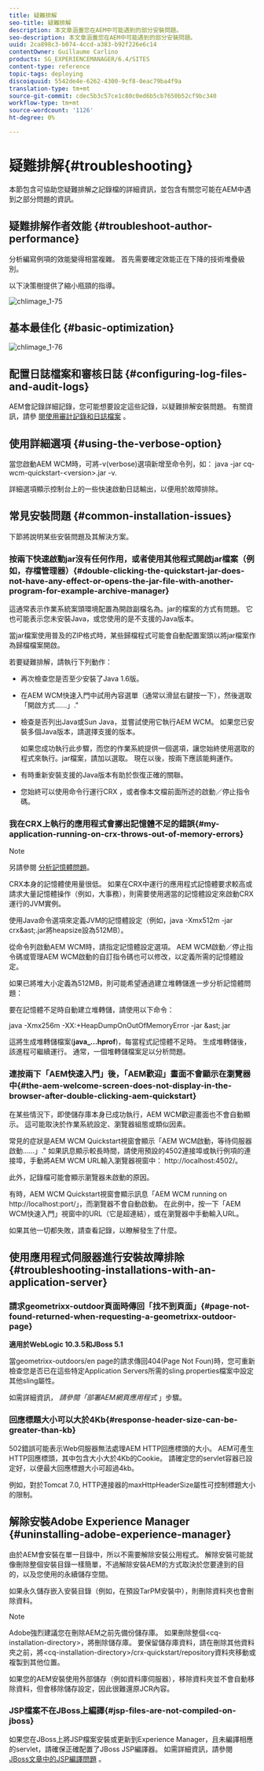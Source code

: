 ```yaml
---
title: 疑難排解
seo-title: 疑難排解
description: 本文章涵蓋您在AEM中可能遇到的部分安裝問題。
seo-description: 本文章涵蓋您在AEM中可能遇到的部分安裝問題。
uuid: 2ca898c3-b074-4ccd-a383-b92f226e6c14
contentOwner: Guillaume Carlino
products: SG_EXPERIENCEMANAGER/6.4/SITES
content-type: reference
topic-tags: deploying
discoiquuid: 5542de4e-6262-4300-9cf8-0eac79ba4f9a
translation-type: tm+mt
source-git-commit: cdec5b3c57ce1c80c0ed6b5cb7650b52cf9bc340
workflow-type: tm+mt
source-wordcount: '1126'
ht-degree: 0%

---
```



# 疑難排解{#troubleshooting}

本節包含可協助您疑難排解之記錄檔的詳細資訊，並包含有關您可能在AEM中遇到之部分問題的資訊。

## 疑難排解作者效能 {#troubleshoot-author-performance}

分析編寫例項的效能變得相當複雜。 首先需要確定效能正在下降的技術堆疊級別。

以下決策樹提供了縮小瓶頸的指導。

![chlimage_1-75](assets/chlimage_1-75.png)

## 基本最佳化 {#basic-optimization}

![chlimage_1-76](assets/chlimage_1-76.png)

## 配置日誌檔案和審核日誌 {#configuring-log-files-and-audit-logs}

AEM會記錄詳細記錄，您可能想要設定這些記錄，以疑難排解安裝問題。 有關資訊，請參 [閱使用審計記錄和日誌檔案](/help/sites-deploying/monitoring-and-maintaining.md#working-with-audit-records-and-log-files) 。

## 使用詳細選項 {#using-the-verbose-option}

當您啟動AEM WCM時，可將-v(verbose)選項新增至命令列，如： java -jar cq-wcm-quickstart-&lt;version>.jar -v.

詳細選項顯示控制台上的一些快速啟動日誌輸出，以便用於故障排除。

## 常見安裝問題 {#common-installation-issues}

下節將說明某些安裝問題及其解決方案。

### **按兩下快速啟動jar沒有任何作用，或者使用其他程式開啟jar檔案（例如，存檔管理器）{#double-clicking-the-quickstart-jar-does-not-have-any-effect-or-opens-the-jar-file-with-another-program-for-example-archive-manager}**

這通常表示作業系統案頭環境配置為開啟副檔名為。jar的檔案的方式有問題。 它也可能表示您未安裝Java，或您使用的是不支援的Java版本。

當jar檔案使用普及的ZIP格式時，某些歸檔程式可能會自動配置案頭以將jar檔案作為歸檔檔案開啟。

若要疑難排解，請執行下列動作：

* 再次檢查您是否至少安裝了Java 1.6版。
* 在AEM WCM快速入門中試用內容選單（通常以滑鼠右鍵按一下），然後選取「開啟方式……」.&quot;
* 檢查是否列出Java或Sun Java，並嘗試使用它執行AEM WCM。 如果您已安裝多個Java版本，請選擇支援的版本。

   如果您成功執行此步驟，而您的作業系統提供一個選項，讓您始終使用選取的程式來執行。jar檔案，請加以選取。 現在以後，按兩下應該能夠運作。

* 有時重新安裝支援的Java版本有助於恢復正確的關聯。
* 您始終可以使用命令行運行CRX ，或者像本文檔前面所述的啟動／停止指令碼。

### **我在CRX上執行的應用程式會擲出記憶體不足的錯誤{#my-application-running-on-crx-throws-out-of-memory-errors}**

>[!NOTE]
>
>另請參閱 [分析記憶體問題](https://helpx.adobe.com/experience-manager/kb/AnalyzeMemoryProblems.html)。


CRX本身的記憶體使用量很低。 如果在CRX中運行的應用程式記憶體要求較高或請求大量記憶體操作（例如，大事務），則需要使用適當的記憶體設定來啟動CRX運行的JVM實例。

使用Java命令選項來定義JVM的記憶體設定（例如，java -Xmx512m -jar crx&amp;ast;.jar將heapsize設為512MB）。

從命令列啟動AEM WCM時，請指定記憶體設定選項。 AEM WCM啟動／停止指令碼或管理AEM WCM啟動的自訂指令碼也可以修改，以定義所需的記憶體設定。

如果已將堆大小定義為512MB，則可能希望通過建立堆轉儲進一步分析記憶體問題：

要在記憶體不足時自動建立堆轉儲，請使用以下命令：

java -Xmx256m -XX:+HeapDumpOnOutOfMemoryError -jar &amp;ast;.jar

這將生成堆轉儲檔案(**java_...hprof**)，每當程式記憶體不足時。 生成堆轉儲後，該進程可繼續運行。 通常，一個堆轉儲檔案足以分析問題。

### **連按兩下「AEM快速入門」後，「AEM歡迎」畫面不會顯示在瀏覽器中{#the-aem-welcome-screen-does-not-display-in-the-browser-after-double-clicking-aem-quickstart}**

在某些情況下，即使儲存庫本身已成功執行，AEM WCM歡迎畫面也不會自動顯示。 這可能取決於作業系統設定、瀏覽器組態或類似因素。

常見的症狀是AEM WCM Quickstart視窗會顯示「AEM WCM啟動，等待伺服器啟動……」.&quot; 如果訊息顯示較長時間，請使用預設的4502連接埠或執行例項的連接埠，手動將AEM WCM URL輸入瀏覽器視窗中： http://localhost:4502/。

此外，記錄檔可能會顯示瀏覽器未啟動的原因。

有時，AEM WCM Quickstart視窗會顯示訊息「AEM WCM running on http://localhost:port/」，而瀏覽器不會自動啟動。 在此例中，按一下「AEM WCM快速入門」視窗中的URL（它是超連結），或在瀏覽器中手動輸入URL。

如果其他一切都失敗，請查看記錄，以瞭解發生了什麼。

## 使用應用程式伺服器進行安裝故障排除 {#troubleshooting-installations-with-an-application-server}

### **請求geometrixx-outdoor頁面時傳回「找不到頁面」{#page-not-found-returned-when-requesting-a-geometrixx-outdoor-page}**

**適用於WebLogic 10.3.5和JBoss 5.1**

當geometrixx-outdoors/en page的請求傳回404(Page Not Foun)時，您可重新檢查您是否已在這些特定Application Servers所需的sling.properties檔案中設定其他sling屬性。

如需詳細資訊， *請參閱「部署AEM網頁應用程式* 」步驟。

### **回應標題大小可以大於4Kb{#response-header-size-can-be-greater-than-kb}**

502錯誤可能表示Web伺服器無法處理AEM HTTP回應標頭的大小。 AEM可產生HTTP回應標頭，其中包含大小大於4Kb的Cookie。 請確定您的servlet容器已設定好，以便最大回應標題大小可超過4kb。

例如，對於Tomcat 7.0, [](https://tomcat.apache.org/tomcat-7.0-doc/config/http.html) HTTP連接器的maxHttpHeaderSize屬性可控制標題大小的限制。

## 解除安裝Adobe Experience Manager {#uninstalling-adobe-experience-manager}

由於AEM會安裝在單一目錄中，所以不需要解除安裝公用程式。 解除安裝可能就像刪除整個安裝目錄一樣簡單，不過解除安裝AEM的方式取決於您要達到的目的，以及您使用的永續儲存空間。

如果永久儲存嵌入安裝目錄（例如，在預設TarPM安裝中），則刪除資料夾也會刪除資料。

>[!NOTE]
>
>Adobe強烈建議您在刪除AEM之前先備份儲存庫。 如果刪除整個&lt;cq-installation-directory>，將刪除儲存庫。 要保留儲存庫資料，請在刪除其他資料夾之前，將&lt;cq-installation-directory>/crx-quickstart/repository資料夾移動或複製到其他位置。

如果您的AEM安裝使用外部儲存（例如資料庫伺服器），移除資料夾並不會自動移除資料，但會移除儲存設定，因此很難還原JCR內容。

### **JSP檔案不在JBoss上編譯{#jsp-files-are-not-compiled-on-jboss}**

如果您在JBoss上將JSP檔案安裝或更新到Experience Manager，且未編譯相應的servlet，請確保正確配置了JBoss JSP編譯器。 如需詳細資訊，請參閱\
[JBoss文章中的JSP編譯問題](https://helpx.adobe.com/experience-manager/kb/jsps-dont-compile-jboss.html) 。
